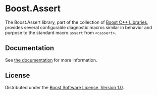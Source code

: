 # Boost.Assert

The Boost.Assert library, part of the collection of [Boost C++ Libraries](http://github.com/boostorg),
provides several configurable diagnostic macros similar in behavior and purpose to the standard macro
`assert` from `<cassert>`.

## Documentation

See [the documentation](https://boost.org/libs/assert) for more information.

## License

Distributed under the [Boost Software License, Version 1.0](http://boost.org/LICENSE_1_0.txt).
